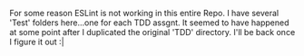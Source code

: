 For some reason ESLint is not working in this entire Repo.
I have several 'Test' folders here...one for each TDD assgnt.
It seemed to have happened at some point after I duplicated the original 'TDD' directory.
I'll be back once I figure it out :|